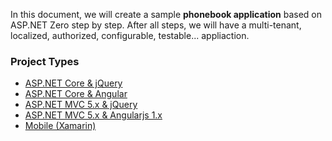 In this document, we will create a sample **phonebook application**
based on ASP.NET Zero step by step. After all steps, we will have a
multi-tenant, localized, authorized, configurable, testable...
appliaction.

### Project Types

-   [ASP.NET Core & jQuery](Developing-Step-By-Step-Core.md)
-   [ASP.NET Core & Angular](Developing-Step-By-Step-Angular.md)
-   [ASP.NET MVC 5.x & jQuery](Developing-Step-By-Step-MPA.md)
-   [ASP.NET MVC 5.x & Angularjs 1.x](Developing-Step-By-Step-Mvc-Angularjs.md)
-   [Mobile (Xamarin)](Developing-Step-By-Step-Xamarin.md)
